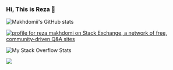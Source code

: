 ### Hi, This is Reza 👋

<!--
**makhdomii/makhdomii** is a ✨ _special_ ✨ repository because its `README.md` (this file) appears on your GitHub profile.

Here are some ideas to get you started:

- 🔭 I’m currently working on ...
- 🌱 I’m currently learning ...
- 👯 I’m looking to collaborate on ...
- 🤔 I’m looking for help with ...
- 💬 Ask me about ...
- 📫 How to reach me: ...
- 😄 Pronouns: ...
- ⚡ Fun fact: ...
-->


![Makhdomii's GitHub stats](https://github-readme-stats.vercel.app/api?username=makhdomii&show_icons=true&theme=radical&count_private=true&include_all_commits=true)

[![profile for reza makhdomi on Stack Exchange, a network of free, community-driven Q&A sites](https://stackexchange.com/users/flair/15997402.png "profile for reza makhdomi on Stack Exchange, a network of free, community-driven Q&A sites")](https://stackexchange.com/users/15997402)

![My Stack Overflow Stats](https://stackoverflow-card.vercel.app/?userID=11544999&theme=solarized-light)

![](https://github-readme-stats.vercel.app/api/top-langs?username=makhdomii&theme=radical&langs_count=10&layout=compact)
